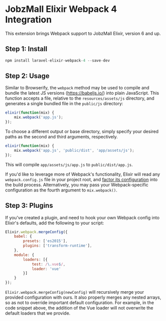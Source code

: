 # JobzMall Elixir Webpack 4 Integration

This extension brings Webpack support to JobzMall Elixir, version 6 and up.

## Step 1: Install

```js
npm install laravel-elixir-webpack-4 --save-dev
```

## Step 2: Usage

Similar to Browserify, the `webpack` method may be used to compile and bundle the latest JS versions (https://babeljs.io/) into plain JavaScript.
This function accepts a file, relative to the `resources/assets/js` directory, and generates a single bundled file in the `public/js` directory:

```javascript
elixir(function(mix) {
    mix.webpack('app.js');
});
```

To choose a different output or base directory, simply specify your desired paths as the second and third arguments, respectively.

```javascript
elixir(function(mix) {
    mix.webpack('app.js', 'public/dist', 'app/assets/js');
});
```

This will compile `app/assets/js/app.js` to `public/dist/app.js`.

If you'd like to leverage more of Webpack's functionality, Elixir will read any `webpack.config.js` file in your project root, and [factor its configuration](https://webpack.github.io/docs/configuration.html) into the build process. Alternatively, you may pass your Webpack-specific configuration as the fourth argument to `mix.webpack()`.

## Step 3: Plugins

If you've created a plugin, and need to hook your own Webpack config into Elixir's defaults, add the following to your script:

```js
Elixir.webpack.mergeConfig({
    babel: {
        presets: ['es2015'],
        plugins: ['transform-runtime'],
    },
    module: {
        loaders: [{
            test: /\.vue$/,
            loader: 'vue'
        }]
    }
});
```

`Elixir.webpack.mergeConfig(newConfig)` will recursively merge your provided configuration with ours. It also properly merges any nested  arrays, so as not to override important default configuration. For example, in the code snippet above, the addition of the Vue loader will not overwrite the default loaders that we provide.